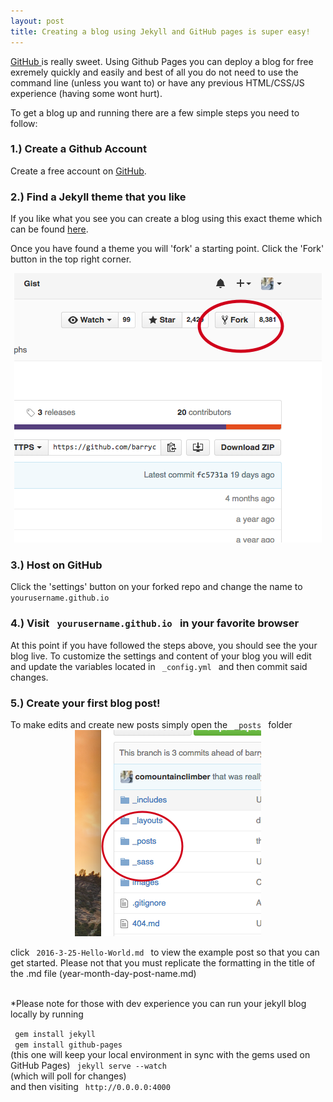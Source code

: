 ```yaml
---
layout: post
title: Creating a blog using Jekyll and GitHub pages is super easy!
---
```


<a href="https://www.github.com" > GitHub </a> is really sweet. Using Github Pages you can deploy a blog for free exremely quickly and easily and best of all you do not need to use the command line (unless you want to) or have any previous HTML/CSS/JS experience (having some wont hurt).

To get a blog up and running there are a few simple steps you need to follow:

<h3> 1.) Create a Github Account </h3>
Create a free account on <a href="https://www.github.com" > GitHub</a>. 

<h3> 2.) Find a Jekyll theme that you like </h3>

If you like what you see you can create a blog using this exact theme which can be found
<a href="https://github.com/barryclark/jekyll-now " > here</a>.

  Once you have found a theme you will 'fork' a starting point. Click the 'Fork' button in the top right corner.
<div style="text-align:center">
<img src="/images/SS1.png" />
</div>

<h3> 3.) Host on GitHub </h3>
Click the 'settings' button on your forked repo and change the name to 
<code> yourusername.github.io </code>

<h3> 4.) Visit  <code> yourusername.github.io </code> in your favorite browser </h3>
At this point if you have followed the steps above, you should see the your blog live. To customize the settings and content of your blog you will edit and update the variables located in <code> _config.yml </code> and then commit said changes.



<h3> 5.) Create your first blog post! </h3>
To make edits and create new posts simply open the <code> _posts </code> folder
<div style="text-align:center">
<img src="/images/SS2.png" />
</div>

click <code> 2016-3-25-Hello-World.md </code> to view the example post so that you can get started. Please not that you must replicate the formatting in the title of the .md file (year-month-day-post-name.md) <br><br>


*Please note for those with dev experience you can run your jekyll blog locally by running<br> 
<div style="text-align:left">
<code> gem install jekyll </code> <br>
<code> gem install github-pages </code><br> (this one will keep your local environment in sync with the gems used on GitHub Pages)
<code> jekyll serve --watch </code><br>
(which will poll for changes)<br>
and then visiting <code> http://0.0.0.0:4000 </code><br><br>
</div>